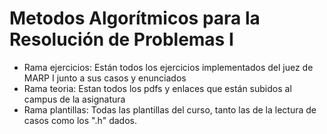 # Metodos Algorítmicos para la Resolución de Problemas I
 * Rama ejercicios: Están todos los ejercicios implementados del juez de MARP I junto a sus casos y enunciados
 * Rama teoria: Estan todos los pdfs y enlaces que están subidos al campus de la asignatura
 * Rama plantillas: Todas las plantillas del curso, tanto las de la lectura de casos como los ".h" dados.
